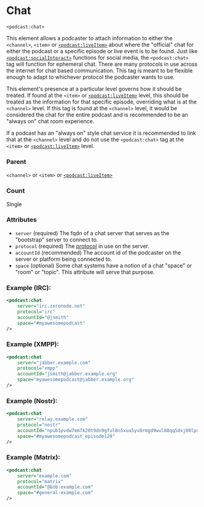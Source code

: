 # Chat

`<podcast:chat>`

This element allows a podcaster to attach information to either the `<channel>`, `<item>` or [`<podcast:liveItem>`](liveItem.md) about where the "official" chat for either the podcast or a specific episode or live event is to be found. Just like [`<podcast:socialInteract>`](socialInteract.md) functions for social media, the `<podcast:chat>` tag will function for ephemeral chat. There are many protocols in use across the internet for chat based communication. This tag is meant to be flexible enough to adapt to whichever protocol the podcaster wants to use.

This element's presence at a particular level governs how it should be treated. If found at the `<item>` or [`<podcast:liveItem>`](liveItem.md) level, this should be treated as the information for that specific episode, overriding what is at the `<channel>` level. If this tag is found at the `<channel>` level, it would be considered the chat for the entire podcast and is recommended to be an "always on" chat room experience.

If a podcast has an "always on" style chat service it is recommended to link that at the `<channel>` level and do not use the `<podcast:chat>` tag at the `<item>` or [`<podcast:liveItem>`](liveItem.md) level.

### Parent

`<channel>` or `<item>` or [`<podcast:liveItem>`](liveItem.md)

### Count

Single

### Attributes

- `server` (required) The fqdn of a chat server that serves as the "bootstrap" server to connect to.
- `protocol` (required) The [protocol](../../chatprotocols.txt) in use on the server.
- `accountId` (recommended) The account id of the podcaster on the server or platform being connected to.
- `space` (optional) Some chat systems have a notion of a chat "space" or "room" or "topic". This attribute will serve that purpose.

### Example (IRC):

```xml
<podcast:chat
    server="irc.zeronode.net"
    protocol="irc"
    accountId="@jsmith"
    space="#myawesomepodcast"
/>
```

### Example (XMPP):

```xml
<podcast:chat
    server="jabber.example.com"
    protocol="xmpp"
    accountId="jsmith@jabber.example.org"
    space="myawesomepodcast@jabber.example.org"
/>
```

### Example (Nostr):

```xml
<podcast:chat
    server="relay.example.com"
    protocol="nostr"
    accountId="npub1pvdw7mm7k20t9dn9gful8n5xua5yv8rmgd9wul88qq5dxj80lpxqd39r3u"
    space="#myawesomepodcast_episode129"
/>
```

### Example (Matrix):

```xml
<podcast:chat
    server="example.com"
    protocol="matrix"
    accountId="@bob:example.com"
    space="#general:example.com"
/>
```

